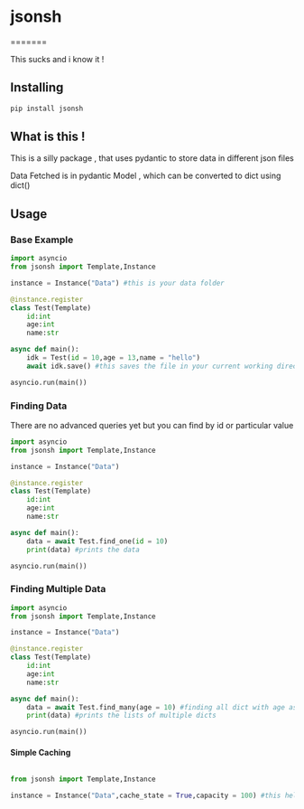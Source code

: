 # jsonsh
=======

This sucks and i know it !

Installing
----------

```sh
pip install jsonsh
```

What is this !
-----------
This is a silly package , that uses pydantic to store data in different json files

Data Fetched is in pydantic Model , which can be converted to dict using dict()


Usage
------

### Base Example

```py
import asyncio
from jsonsh import Template,Instance

instance = Instance("Data") #this is your data folder

@instance.register
class Test(Template)
    id:int
    age:int
    name:str

async def main():
    idk = Test(id = 10,age = 13,name = "hello")
    await idk.save() #this saves the file in your current working directory

asyncio.run(main())
```

### Finding Data

There are no advanced queries yet but you can find by id or particular value


```py
import asyncio
from jsonsh import Template,Instance

instance = Instance("Data")

@instance.register
class Test(Template)
    id:int
    age:int
    name:str

async def main():
    data = await Test.find_one(id = 10)
    print(data) #prints the data

asyncio.run(main())
```

### Finding Multiple Data


```py
import asyncio
from jsonsh import Template,Instance

instance = Instance("Data")

@instance.register
class Test(Template)
    id:int
    age:int
    name:str

async def main():
    data = await Test.find_many(age = 10) #finding all dict with age as 10
    print(data) #prints the lists of multiple dicts

asyncio.run(main())
```

#### Simple Caching 

```py

from jsonsh import Template,Instance

instance = Instance("Data",cache_state = True,capacity = 100) #this helps you to avoid reading files in finds

```
